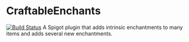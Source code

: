 # CraftableEnchants
[![Build Status](https://travis-ci.com/pop101/CraftableEnchants.svg?branch=master)](https://travis-ci.com/pop101/CraftableEnchants)
A Spigot plugin that adds intrinsic enchantments to many items and adds several new enchantments.
